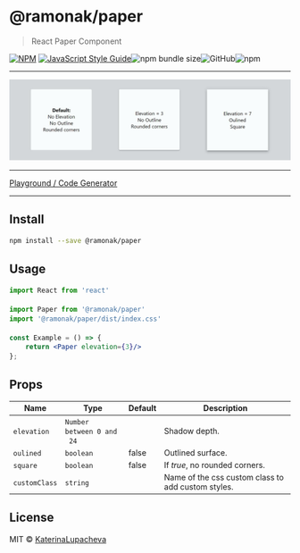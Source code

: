 # @ramonak/paper

> React Paper Component

[![NPM](https://img.shields.io/npm/v/@ramonak/paper.svg)](https://www.npmjs.com/package/@ramonak/paper) [![JavaScript Style Guide](https://img.shields.io/badge/code_style-standard-brightgreen.svg)](https://standardjs.com)![npm bundle size](https://img.shields.io/bundlephobia/min/@ramonak/paper)![GitHub](https://img.shields.io/github/license/katerinalupacheva/paper-component)![npm](https://img.shields.io/npm/dw/@ramonak/paper)

---

![demo](./paper-demo.JPG)

---

[Playground / Code Generator](https://katerinalupacheva.github.io/paper-component/)

---

## Install

```bash
npm install --save @ramonak/paper
```

## Usage

```jsx
import React from 'react'

import Paper from '@ramonak/paper'
import '@ramonak/paper/dist/index.css'

const Example = () => {
    return <Paper elevation={3}/>
};
```

## Props

| Name | Type | Default | Description |
| ---- | ---- | ------- | ----------- |
| `elevation` | `Number between 0 and` <br/>` 24` |  | Shadow depth. |
| `oulined` | `boolean` | false | Outlined surface. |
| `square` | `boolean` | false | If *true*, no rounded corners. |
| `customClass` | `string` |  | Name of the css custom class to add custom styles. |

## License

MIT © [KaterinaLupacheva](https://github.com/KaterinaLupacheva)
